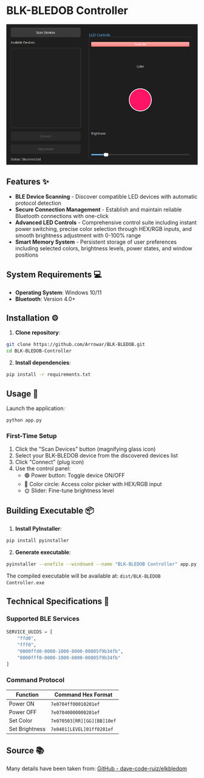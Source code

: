 # BLK-BLEDOB Controller

![Application Interface](Data\01.png)

## Features ✨

- **BLE Device Scanning** - Discover compatible LED devices with automatic protocol detection
- **Secure Connection Management** - Establish and maintain reliable Bluetooth connections with one-click
- **Advanced LED Controls** - Comprehensive control suite including instant power switching, precise color selection through HEX/RGB inputs, and smooth brightness adjustment with 0-100% range
- **Smart Memory System** - Persistent storage of user preferences including selected colors, brightness levels, power states, and window positions

## System Requirements 💻

- **Operating System**: Windows 10/11
- **Bluetooth**: Version 4.0+

## Installation ⚙️

1. **Clone repository**:
```bash
git clone https://github.com/Arrowar/BLK-BLEDOB.git
cd BLK-BLEDOB-Controller
```

2. **Install dependencies**:
```bash
pip install -r requirements.txt
```

## Usage 🚀

Launch the application:
```bash
python app.py
```

### First-Time Setup

1. Click the "Scan Devices" button (magnifying glass icon)
2. Select your BLK-BLEDOB device from the discovered devices list
3. Click "Connect" (plug icon)
4. Use the control panel:
   - 🟢 Power button: Toggle device ON/OFF
   - 🎨 Color circle: Access color picker with HEX/RGB input
   - 🌞 Slider: Fine-tune brightness level

## Building Executable 📦

1. **Install PyInstaller**:
```bash
pip install pyinstaller
```

2. **Generate executable**:
```bash
pyinstaller --onefile --windowed --name "BLK-BLEDOB Controller" app.py
```

The compiled executable will be available at: `dist/BLK-BLEDOB Controller.exe`

## Technical Specifications 🔌

### Supported BLE Services

```python
SERVICE_UUIDS = [
    "ffd0",
    "fff0", 
    "0000ffd0-0000-1000-8000-00805f9b34fb",
    "0000fff0-0000-1000-8000-00805f9b34fb"
]
```

### Command Protocol

| Function | Command Hex Format |
|----------|-------------------|
| Power ON | `7e0704ff00010201ef` |
| Power OFF | `7e07040000000201ef` |
| Set Color | `7e070503[RR][GG][BB]10ef` |
| Set Brightness | `7e0401[LEVEL]01ff0201ef` |

## Source 📚
Many details have been taken from: [GitHub - dave-code-ruiz/elkbledom](https://github.com/dave-code-ruiz/elkbledom)

